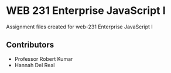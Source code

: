 # WEB 231 Enterprise JavaScript I
Assignment files created for web-231 Enterprise JavaScript I
## Contributors
* Professor Robert Kumar 
* Hannah Del Real
